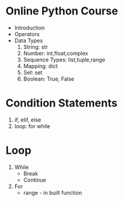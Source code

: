 # Online Python Course

* Introduction
* Operators
* Data Types
    1. String: str
    2. Number: int,float,complex
    3. Sequence Types: list,tuple,range
    4. Mapping: dict
    5. Set: set
    6. Boolean: True, False

# Condition Statements

1. if, elif, else
2. loop: for while

# Loop

1. While
    - Break
    - Continue
2. For
    - range - in built function
   
    


